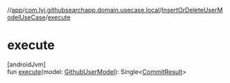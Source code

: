 //[app](../../../index.md)/[com.lyj.githubsearchapp.domain.usecase.local](../index.md)/[InsertOrDeleteUserModelUseCase](index.md)/[execute](execute.md)

# execute

[androidJvm]\
fun [execute](execute.md)(model: [GithubUserModel](../../com.lyj.githubsearchapp.domain.model/-github-user-model/index.md)): Single&lt;[CommitResult](../../com.lyj.githubsearchapp.domain.repository/-commit-result/index.md)&gt;
